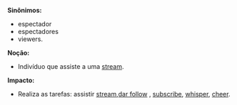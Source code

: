 
**Sinônimos:** 
* espectador
* espectadores
* viewers.

**Noção:** 
* Indivíduo que assiste a uma [stream](https://github.com/gabrielziegler3/Requisitos-2018-1/wiki/Stream).

**Impacto:**
* Realiza as tarefas: assistir [stream](https://github.com/gabrielziegler3/Requisitos-2018-1/wiki/Stream),[dar follow](https://github.com/gabrielziegler3/Requisitos-2018-1/wiki/Dar-Follow) , [subscribe](https://github.com/gabrielziegler3/Requisitos-2018-1/wiki/Subscribe), [whisper](https://github.com/gabrielziegler3/Requisitos-2018-1/wiki/Whisper), [cheer](https://github.com/gabrielziegler3/Requisitos-2018-1/wiki/Cheer).